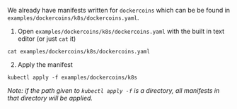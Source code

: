 We already have manifests written for `dockercoins` which can be be found in `examples/dockercoins/k8s/dockercoins.yaml`.

1. Open `examples/dockercoins/k8s/dockercoins.yaml` with the built in text editor (or just `cat` it)

```execute
cat examples/dockercoins/k8s/dockercoins.yaml
```

2. Apply the manifest

```execute
kubectl apply -f examples/dockercoins/k8s
```

*Note: if the path given to `kubectl apply -f` is a directory, all manifests in that directory will be applied.*
